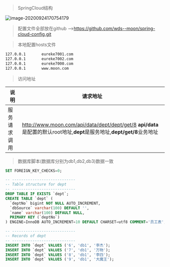 > SpringCloud结构

![image-20200924170754179](C:\Users\wendongshan\AppData\Roaming\Typora\typora-user-images\image-20200924170754179.png)

>配置文件全部放在github -->https://github.com/wds--moon/spring-cloud-config.git


>本地配置hosts文件

```bash
127.0.0.1       eureke7001.com
127.0.0.1       eureke7002.com
127.0.0.1       eureke7000.com
127.0.0.1       www.moon.com
```

>访问地址

| 说明         | 请求地址                                                     |
| ------------ | ------------------------------------------------------------ |
| 服务请求调用 | http://www.moon.com/api/data/dept/dept/get/8 **api/data**是配置的默认root地址,**dept**是服务地址,**dept/get/8**业务地址 |

>数据库脚本(数据库分别为db1,db2,db3)数据一致

```sql
SET FOREIGN_KEY_CHECKS=0;

-- ----------------------------
-- Table structure for dept
-- ----------------------------
DROP TABLE IF EXISTS `dept`;
CREATE TABLE `dept` (
  `deptNo` bigint NOT NULL AUTO_INCREMENT,
  `dbSource` varchar(100) DEFAULT '',
  `name` varchar(100) DEFAULT NULL,
  PRIMARY KEY (`deptNo`)
) ENGINE=InnoDB AUTO_INCREMENT=10 DEFAULT CHARSET=utf8 COMMENT='员工表';

-- ----------------------------
-- Records of dept
-- ----------------------------
INSERT INTO `dept` VALUES ('6', 'db1', '李杰');
INSERT INTO `dept` VALUES ('7', 'db1', '万物');
INSERT INTO `dept` VALUES ('8', 'db1', '李四');
INSERT INTO `dept` VALUES ('9', 'db1', '大魔王');
```

